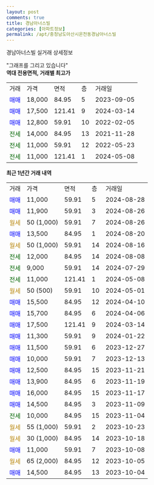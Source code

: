```yaml
---
layout: post
comments: true
title: 경남아너스빌
categories: [아파트정보]
permalink: /apt/충청남도아산시온천동경남아너스빌
---
```


경남아너스빌 실거래 상세정보

<script type="text/javascript">
  google.charts.load('current', {'packages':['line', 'corechart']});
  google.charts.setOnLoadCallback(drawChart);

  function drawChart() {
    var data = new google.visualization.DataTable();
    data.addColumn('date', '거래일');
    data.addColumn('number', "매매");
    data.addColumn('number', "전세");
    data.addColumn('number', "전매");

    data.addRows([[new Date(Date.parse("2024-08-28")), 11000, null, null], [new Date(Date.parse("2024-08-26")), 11900, null, null], [new Date(Date.parse("2024-08-26")), null, null, null], [new Date(Date.parse("2024-08-20")), 13500, null, null], [new Date(Date.parse("2024-08-16")), null, null, null], [new Date(Date.parse("2024-08-08")), null, 12000, null], [new Date(Date.parse("2024-07-29")), null, 9000, null], [new Date(Date.parse("2024-05-08")), null, 11000, null], [new Date(Date.parse("2024-05-01")), null, null, null], [new Date(Date.parse("2024-04-10")), 15500, null, null], [new Date(Date.parse("2024-04-06")), 15700, null, null], [new Date(Date.parse("2024-03-14")), 17500, null, null], [new Date(Date.parse("2024-01-22")), 11300, null, null], [new Date(Date.parse("2023-12-27")), 11500, null, null], [new Date(Date.parse("2023-12-13")), 10000, null, null], [new Date(Date.parse("2023-11-21")), 12500, null, null], [new Date(Date.parse("2023-11-19")), 13900, null, null], [new Date(Date.parse("2023-11-17")), 16000, null, null], [new Date(Date.parse("2023-11-09")), 14500, null, null], [new Date(Date.parse("2023-11-04")), null, 10000, null], [new Date(Date.parse("2023-10-23")), null, null, null], [new Date(Date.parse("2023-10-18")), null, null, null], [new Date(Date.parse("2023-10-08")), 11000, null, null], [new Date(Date.parse("2023-10-05")), null, null, null], [new Date(Date.parse("2023-10-04")), 14500, null, null]]);

    var options = {
      hAxis: {
        format: 'yyyy/MM/dd'
      },    
      lineWidth: 0,
      pointsVisible: true,    
      title: '최근 1년간 유형별 실거래가 분포',
      legend: { position: 'bottom' }
    };

    var formatter = new google.visualization.NumberFormat({pattern:'###,###'} );
    formatter.format(data, 1);
    formatter.format(data, 2);
    
    setTimeout(function() {
        var chart = new google.visualization.LineChart(document.getElementById('columnchart_material'));
        chart.draw(data, (options));
        document.getElementById('loading').style.display = 'none';
    }, 200);
  }
</script>


<div id="loading" style="z-index:20; display: block; margin-left: 0px">"그래프를 그리고 있습니다"</div>
<div id="columnchart_material" style="width: 95%; margin-left: 0px; display: block"></div>
<!-- contents start -->
<b>역대 전용면적, 거래별 최고가</b>
<table class="sortable">
    <tr>
      <td>거래</td>
      <td>가격</td>
      <td>면적</td>
      <td>층</td>
      <td>거래일</td>
    </tr>
        <tr>
          <td><a style="color: blue">매매</a></td>
          <td>18,000</td>
          <td>84.95</td>
          <td>5</td>
          <td>2023-09-05</td>
        </tr>            <tr>
          <td><a style="color: blue">매매</a></td>
          <td>17,500</td>
          <td>121.41</td>
          <td>9</td>
          <td>2024-03-14</td>
        </tr>            <tr>
          <td><a style="color: blue">매매</a></td>
          <td>12,800</td>
          <td>59.91</td>
          <td>10</td>
          <td>2022-02-05</td>
        </tr>        
        <tr>
              <td><a style="color: darkgreen">전세</a></td>
              <td>14,000</td>
              <td>84.95</td>
              <td>13</td>
              <td>2021-11-28</td>
            </tr>            <tr>
              <td><a style="color: darkgreen">전세</a></td>
              <td>11,000</td>
              <td>59.91</td>
              <td>12</td>
              <td>2022-05-23</td>
            </tr>            <tr>
              <td><a style="color: darkgreen">전세</a></td>
              <td>11,000</td>
              <td>121.41</td>
              <td>1</td>
              <td>2024-05-08</td>
            </tr>        
    
</table>

<b>최근 1년간 거래 내역</b>

<table class="sortable">
    <tr>
      <td>거래</td>
      <td>가격</td>
      <td>면적</td>
      <td>층</td>
      <td>거래일</td>
    </tr>
    <tr>
      <td><a style="color: blue">매매</a></td>
      <td>11,000</td>
      <td>59.91</td>
      <td>5</td>
      <td>2024-08-28</td>
    </tr>          <tr>
      <td><a style="color: blue">매매</a></td>
      <td>11,900</td>
      <td>59.91</td>
      <td>3</td>
      <td>2024-08-26</td>
    </tr>          <tr>
      <td><a style="color: darkgoldenrod">월세</a></td>
      <td>50 (1,000)</td>
      <td>59.91</td>
      <td>7</td>
      <td>2024-08-26</td>
    </tr>          <tr>
      <td><a style="color: blue">매매</a></td>
      <td>13,500</td>
      <td>84.95</td>
      <td>1</td>
      <td>2024-08-20</td>
    </tr>          <tr>
      <td><a style="color: darkgoldenrod">월세</a></td>
      <td>50 (1,000)</td>
      <td>59.91</td>
      <td>14</td>
      <td>2024-08-16</td>
    </tr>          <tr>
      <td><a style="color: darkgreen">전세</a></td>
      <td>12,000</td>
      <td>84.95</td>
      <td>14</td>
      <td>2024-08-08</td>
    </tr>          <tr>
      <td><a style="color: darkgreen">전세</a></td>
      <td>9,000</td>
      <td>59.91</td>
      <td>14</td>
      <td>2024-07-29</td>
    </tr>          <tr>
      <td><a style="color: darkgreen">전세</a></td>
      <td>11,000</td>
      <td>121.41</td>
      <td>1</td>
      <td>2024-05-08</td>
    </tr>          <tr>
      <td><a style="color: darkgoldenrod">월세</a></td>
      <td>50 (500)</td>
      <td>59.91</td>
      <td>10</td>
      <td>2024-05-01</td>
    </tr>          <tr>
      <td><a style="color: blue">매매</a></td>
      <td>15,500</td>
      <td>84.95</td>
      <td>12</td>
      <td>2024-04-10</td>
    </tr>          <tr>
      <td><a style="color: blue">매매</a></td>
      <td>15,700</td>
      <td>84.95</td>
      <td>6</td>
      <td>2024-04-06</td>
    </tr>          <tr>
      <td><a style="color: blue">매매</a></td>
      <td>17,500</td>
      <td>121.41</td>
      <td>9</td>
      <td>2024-03-14</td>
    </tr>          <tr>
      <td><a style="color: blue">매매</a></td>
      <td>11,300</td>
      <td>59.91</td>
      <td>9</td>
      <td>2024-01-22</td>
    </tr>          <tr>
      <td><a style="color: blue">매매</a></td>
      <td>11,500</td>
      <td>59.91</td>
      <td>6</td>
      <td>2023-12-27</td>
    </tr>          <tr>
      <td><a style="color: blue">매매</a></td>
      <td>10,000</td>
      <td>59.91</td>
      <td>7</td>
      <td>2023-12-13</td>
    </tr>          <tr>
      <td><a style="color: blue">매매</a></td>
      <td>12,500</td>
      <td>84.95</td>
      <td>15</td>
      <td>2023-11-21</td>
    </tr>          <tr>
      <td><a style="color: blue">매매</a></td>
      <td>13,900</td>
      <td>84.95</td>
      <td>6</td>
      <td>2023-11-19</td>
    </tr>          <tr>
      <td><a style="color: blue">매매</a></td>
      <td>16,000</td>
      <td>84.95</td>
      <td>15</td>
      <td>2023-11-17</td>
    </tr>          <tr>
      <td><a style="color: blue">매매</a></td>
      <td>14,500</td>
      <td>84.95</td>
      <td>3</td>
      <td>2023-11-09</td>
    </tr>          <tr>
      <td><a style="color: darkgreen">전세</a></td>
      <td>10,000</td>
      <td>84.95</td>
      <td>15</td>
      <td>2023-11-04</td>
    </tr>          <tr>
      <td><a style="color: darkgoldenrod">월세</a></td>
      <td>55 (1,000)</td>
      <td>59.91</td>
      <td>2</td>
      <td>2023-10-23</td>
    </tr>          <tr>
      <td><a style="color: darkgoldenrod">월세</a></td>
      <td>30 (1,000)</td>
      <td>84.95</td>
      <td>14</td>
      <td>2023-10-18</td>
    </tr>          <tr>
      <td><a style="color: blue">매매</a></td>
      <td>11,000</td>
      <td>59.91</td>
      <td>7</td>
      <td>2023-10-08</td>
    </tr>          <tr>
      <td><a style="color: darkgoldenrod">월세</a></td>
      <td>65 (2,000)</td>
      <td>84.95</td>
      <td>12</td>
      <td>2023-10-05</td>
    </tr>          <tr>
      <td><a style="color: blue">매매</a></td>
      <td>14,500</td>
      <td>84.95</td>
      <td>13</td>
      <td>2023-10-04</td>
    </tr>      </table>
<!-- contents end -->    

